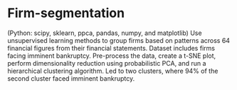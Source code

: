 # Firm-segmentation
(Python: scipy, sklearn, ppca, pandas, numpy, and matplotlib) Use unsupervised learning methods to group firms based on patterns across 64 financial figures from their financial statements. Dataset includes firms facing imminent bankruptcy. Pre-process the data, create a t-SNE plot, perform dimensionality reduction using probabilistic PCA, and run a hierarchical clustering algorithm. Led to two clusters, where 94% of the second cluster faced imminent bankruptcy.
